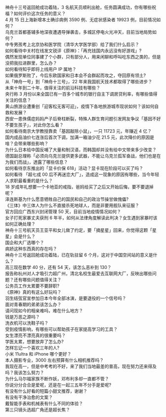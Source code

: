 神舟十三号返回舱成功着陆，3 名航天员顺利出舱，任务圆满成功，你有哪些祝福？如何评价这次任务的意义？  
4 月 15 日上海新增本土确诊病例 3590 例、无症状感染者 19923 例，目前情况如何？  
乌克兰首都基辅多地深夜遭遇导弹袭击，多城区停电火光冲天，目前当地局势如何？  
中专男孩考上北京协和医学院（清华大学医学部）给了我们什么启示？  
如何看待中关村在线发文锐评《原神》：「再充钱国内永远没有好游戏」?  
偶然发现单位同事建了个小群，只有部分人，用来闲聊和呼叫吃东西之类的，但是没把我拉进群里，怎么办？  
如何看待知乎即将上线用户 IP 属地？  
如果俄罗斯败了，今后东欧国家和日本会不会群起而攻之，夺回原有领土?  
从「神舟一号」到「神舟十三号」，22 年来我国航天技术都取得了哪些进步？  
未来十年到二十年，值得关注的前沿科技有哪些？  
央行称 3 月份以来全国已有一百多个城市的银行自主下调房贷利率，有哪些值得关注的信息？  
黄山旅游业遭重创「迎客松无客可迎」，疫情下各地旅游城市现状如何？该如何自救和发展？  
西安一患侏儒症妈妈产子后脊柱断裂，特殊人群生育问题引发网友争议「基因不好不要生孩子」，对此你怎么看？  
如何看待南京大学教授靠卖「基因敲除小鼠」，一只 11723 元，年赚近 4 亿？  
国内成品油价七连涨后首次下调，加满一箱油少花 21.5 元，此次降价的原因是啥？会带来哪些影响？  
为什么日本给中国反哺了大量和制汉语，而韩国却并没有给中文带来多少改变？  
德国副总理称「必须向乌克兰提供更多武器，不能让乌克兰孤军奋战，他们也是在为我们而战」，透露了哪些信息？  
如何看待京东推出的「显卡价保 618」活动？显卡现在阶段可以买了吗？  
如何看待 「超七成 00 后不再迷恋大厂」，造成这一现象的原因有哪些，当今年轻人求职最看重的是什么？  
18 岁成年礼想要一个卡地亚的戒指，爸妈给买了之后又开始后悔，要不要退掉呢？  
泽连斯基为什么愿意牺牲自己的国民和自己的政治节操甘做傀儡?  
《三体》中三体人为什么不直接杀死地球人，而是非要用舰队来征服？  
官方回应广西东兴封闭管理 50 天，目前当地疫情情况如何？  
女子打死家暴丈夫获刑 6 年半，如何从法律角度解读此判决？女生遇到家暴时该如何正确处理？  
神舟十三号航天员王亚平和女儿做了约定，要「摘星星」回来，你觉得这颗「星星」会是什么？  
国企和大厂选哪个？  
病娇这种东西真的存在吗？  
神舟十三号返回舱成功着陆，已在轨驻留 6 个月，这对于中国空间站的意义是什么？  
高三现在数学 40 分，还有 54 天，该怎么恶补到 130？  
报告称杭州对人才吸引力超广州，清北名校生最爱去互联网大厂，反映出哪些问题？还有哪些问题值得关注？  
公务员工作太累要不要辞职?  
《原神》真的有这么好玩吗？  
羽生结弦官宣参加日本今年全部冰演，是要退役的一个信号吗？  
面对青春期的弟弟该怎么办？  
请问现如今的相亲难吗，难在什么地方？  
钱是万恶之源吗？  
洗衣机可以洗鞋子吗？  
受到疫情影响，有哪些可以帮助孩子在家提高学习的工具？  
女生漂亮不漂亮真的很重要吗？  
学医太累，想要放弃了怎么办?  
怎样忘记一个喜欢三年的人?  
小米 11ultra 和 iPhone 哪个更好？  
本人摄影专业，3000 左右预算有什么相机推荐吗？  
我现在高一，但是中考考的不好，来了我们当地最差的普高，现在努力还来得及吗？我该怎么努力？  
为什么马尔福家族不断作妖，邓布利多却一直都不管？  
你说分分合合是爱呢，还是在一起三五年不分手是爱呢?  
有没有什么好看的短篇小甜文推荐，谢谢？  
有没有干净治愈的文案？  
戴智能手表和机械表有什么不同的体验？  
第三只镜头选超广角还是超长焦？  
